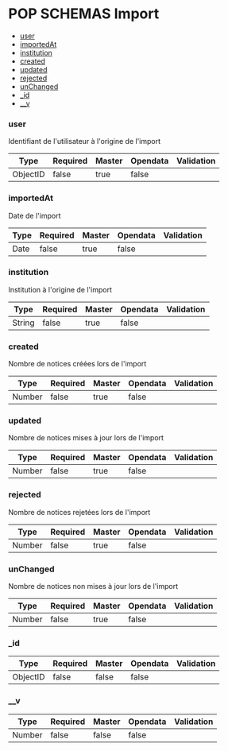 # POP SCHEMAS Import

- [user](/doc/Import.md#user)
- [importedAt](/doc/Import.md#importedAt)
- [institution](/doc/Import.md#institution)
- [created](/doc/Import.md#created)
- [updated](/doc/Import.md#updated)
- [rejected](/doc/Import.md#rejected)
- [unChanged](/doc/Import.md#unChanged)
- [_id](/doc/Import.md#_id)
- [__v](/doc/Import.md#__v)
### user
Identifiant de l'utilisateur à l'origine de l'import

|Type|Required|Master|Opendata|Validation|
|----|--------|------|--------|------|
|ObjectID|false|true|false||

### importedAt
Date de l'import 

|Type|Required|Master|Opendata|Validation|
|----|--------|------|--------|------|
|Date|false|true|false||

### institution
Institution à l'origine de l'import

|Type|Required|Master|Opendata|Validation|
|----|--------|------|--------|------|
|String|false|true|false||

### created
Nombre de notices créées lors de l'import

|Type|Required|Master|Opendata|Validation|
|----|--------|------|--------|------|
|Number|false|true|false||

### updated
Nombre de notices mises à jour lors de l'import

|Type|Required|Master|Opendata|Validation|
|----|--------|------|--------|------|
|Number|false|true|false||

### rejected
Nombre de notices rejetées lors de l'import

|Type|Required|Master|Opendata|Validation|
|----|--------|------|--------|------|
|Number|false|true|false||

### unChanged
Nombre de notices non mises à jour lors de l'import

|Type|Required|Master|Opendata|Validation|
|----|--------|------|--------|------|
|Number|false|true|false||

### _id


|Type|Required|Master|Opendata|Validation|
|----|--------|------|--------|------|
|ObjectID|false|false|false||

### __v


|Type|Required|Master|Opendata|Validation|
|----|--------|------|--------|------|
|Number|false|false|false||
